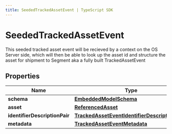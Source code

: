 ```yaml
---
title: SeededTrackedAssetEvent | TypeScript SDK
---
```



# SeededTrackedAssetEvent

This seeded tracked asset event will be recieved by a context on the OS Server side, which will then be able to look up the asset id and structure the asset for shipment to Segment aka a fully built TrackedAssetEvent

## Properties

Name | Type
------------ | -------------
**schema** | [**EmbeddedModelSchema**](EmbeddedModelSchema)
**asset** | [**ReferencedAsset**](ReferencedAsset)
**identifierDescriptionPair** | [**TrackedAssetEventIdentifierDescriptionPairs**](TrackedAssetEventIdentifierDescriptionPairs)
**metadata** | [**TrackedAssetEventMetadata**](TrackedAssetEventMetadata)


